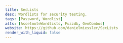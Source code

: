 ```yaml
---
title: SecLists
desc: Wordlists for security testing.
tags: [Password, Wordlist]
alts: [AssetnoteWordlists, Fuzzdb, GenCombos]
website: https://github.com/danielmiessler/SecLists
render_with_liquid: false
---
```

